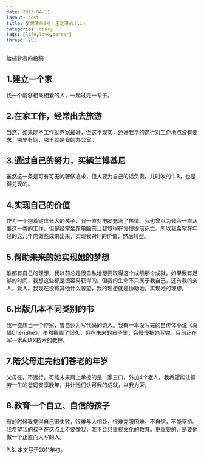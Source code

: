```yaml
---
date: 2013-04-11
layout: post
title: 梦想清单8号：王之琳Willin
categories: diary
tags: [life,love,career]
thread: 251
---
```


给捕梦者的投稿：

## 1.建立一个家

找一个能够相亲相爱的人，一起过完一辈子。

## 2.在家工作，经常出去旅游

当然，如果能不工作就养家最好，但这不现实，还好我学的这行对工作地点没有要求，哪里有网，哪里就是我的办公室。

<!-- more -->

## 3.通过自己的努力，买辆兰博基尼

虽然这一条是可有可无的奢侈追求，但人要为自己的话负责。儿时吹的牛B，也是得兑现的。

## 4.实现自己的价值

作为一个抱着键盘长大的孩子，我一直对电脑充满了热情。我也曾以为我会一直从事这一类的工作，但是经常坐在电脑前让我觉得在慢慢提前死亡。所以我希望在年轻的这几年内做些成果出来，实现我对IT的价值，然后转型。

## 5.帮助未来的她实现她的梦想

谁都有自己的理想，我以前总是很自私地想要取得这个成绩那个成就。如果我有足够的时间，我想这些都是很容易获得的。但我的生命不只属于我自己，还有我的亲人，爱人。我现在没有其他什么奢望，我的理想就是协助她，实现她的理想。

## 6.出版几本不同类别的书

我一直想当一个作家，曽自诩为写代码的诗人。我有一本没写完的自传体小说《真惜CheriShe》，虽然搁置了很久，但在未来的日子里，会慢慢把她写完。目前正在写一本AJAX技术的教程。

## 7.陪父母走完他们苍老的年岁

父母在，不远行。可能未来肩上承担的是一家三口，外加4个老人。我希望能让操劳一生的爸妈安享晚年，并让他们认可我的成就，以我为荣。

## 8.教育一个自立、自信的孩子

有的时候我觉得自己很失败，很难与人相处，很难克服困难，不自信，不能坚持。我希望我的孩子在这点上不要像我，我不会只重视文化的教育。更重要的，是要他做一个正直而大写的人。

P.S.
本文写于2011年初。

